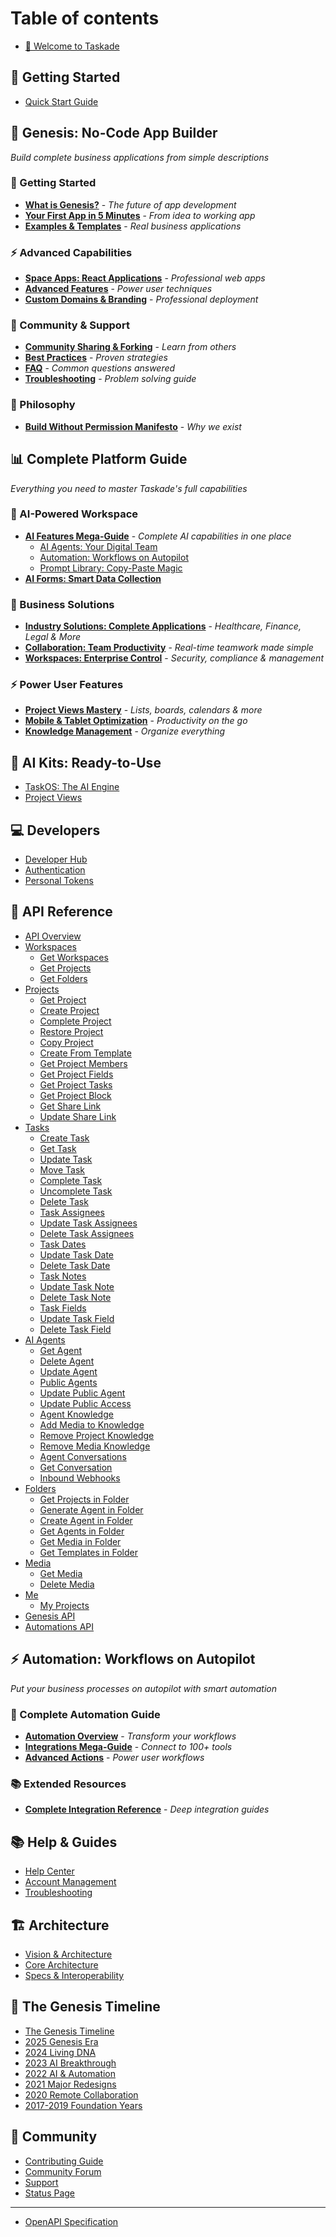 # Table of contents

- [👋 Welcome to Taskade](README.md)

## 🚀 Getting Started

- [Quick Start Guide](getting-started/README.md)

## 🧬 **Genesis: No-Code App Builder**

*Build complete business applications from simple descriptions*

### **🚀 Getting Started**
- [**What is Genesis?**](genesis/README.md) - *The future of app development*
- [**Your First App in 5 Minutes**](genesis/getting-started.md) - *From idea to working app*
- [**Examples & Templates**](genesis/examples-and-templates.md) - *Real business applications*

### **⚡ Advanced Capabilities** 
- [**Space Apps: React Applications**](genesis/space-apps-guide.md) - *Professional web apps*
- [**Advanced Features**](genesis/advanced-features.md) - *Power user techniques*
- [**Custom Domains & Branding**](genesis/custom-domains.md) - *Professional deployment*

### **🤝 Community & Support**
- [**Community Sharing & Forking**](genesis/community-and-sharing.md) - *Learn from others*
- [**Best Practices**](genesis/best-practices.md) - *Proven strategies*
- [**FAQ**](genesis/faq.md) - *Common questions answered*
- [**Troubleshooting**](genesis/troubleshooting.md) - *Problem solving guide*

### **🎯 Philosophy**
- [**Build Without Permission Manifesto**](https://www.taskade.com/blog/build-without-permission) - *Why we exist*

## 📊 **Complete Platform Guide**

*Everything you need to master Taskade's full capabilities*

### **🧠 AI-Powered Workspace**
- [**AI Features Mega-Guide**](features/ai-features/README.md) - *Complete AI capabilities in one place*
  - [AI Agents: Your Digital Team](features/ai-features/ai-agents-getting-started.md)
  - [Automation: Workflows on Autopilot](features/ai-features/automation-getting-started.md)
  - [Prompt Library: Copy-Paste Magic](features/ai-features/genesis-prompt-library.md)
- [**AI Forms: Smart Data Collection**](features/ai-forms.md)

### **🏢 Business Solutions**
- [**Industry Solutions: Complete Applications**](features/industry-use-cases.md) - *Healthcare, Finance, Legal & More*
- [**Collaboration: Team Productivity**](features/collaboration.md) - *Real-time teamwork made simple*
- [**Workspaces: Enterprise Control**](features/workspaces.md) - *Security, compliance & management*

### **⚡ Power User Features**
- [**Project Views Mastery**](features/project-views-mastery.md) - *Lists, boards, calendars & more*
- [**Mobile & Tablet Optimization**](features/mobile-optimization.md) - *Productivity on the go*
- [**Knowledge Management**](features/knowledge-management.md) - *Organize everything*

## 🤖 AI Kits: Ready-to-Use

- [TaskOS: The AI Engine](taskos/introduction.md)
- [Project Views](taskos/project-views.md)

## 💻 Developers

- [Developer Hub](developers/README.md)
- [Authentication](start/authentication.md)
- [Personal Tokens](start/personal-tokens.md)

## 🔧 API Reference

- [API Overview](api/README.md)
- [Workspaces](api/workspaces/README.md)
  - [Get Workspaces](api/workspaces/get-workspaces.md)
  - [Get Projects](api/workspaces/get-projects.md)
  - [Get Folders](api/workspaces/get-folders.md)
- [Projects](api/projects/README.md)
  - [Get Project](api/projects/get-project.md)
  - [Create Project](api/projects/create-project.md)
  - [Complete Project](api/projects/complete-project.md)
  - [Restore Project](api/projects/restore-project.md)
  - [Copy Project](api/projects/copy-project.md)
  - [Create From Template](api/projects/create-from-template.md)
  - [Get Project Members](api/projects/get-project-members.md)
  - [Get Project Fields](api/projects/get-project-fields.md)
  - [Get Project Tasks](api/projects/get-project-tasks.md)
  - [Get Project Block](api/projects/get-project-block.md)
  - [Get Share Link](api/projects/get-share-link.md)
  - [Update Share Link](api/projects/update-share-link.md)
- [Tasks](api/tasks/README.md)
  - [Create Task](api/tasks/create-task.md)
  - [Get Task](api/tasks/get-task.md)
  - [Update Task](api/tasks/update-task.md)
  - [Move Task](api/tasks/move-task.md)
  - [Complete Task](api/tasks/complete-task.md)
  - [Uncomplete Task](api/tasks/uncomplete-task.md)
  - [Delete Task](api/tasks/delete-task.md)
  - [Task Assignees](api/tasks/get-task-assignees.md)
  - [Update Task Assignees](api/tasks/update-task-assignees.md)
  - [Delete Task Assignees](api/tasks/delete-task-assignees.md)
  - [Task Dates](api/tasks/get-task-date.md)
  - [Update Task Date](api/tasks/update-task-date.md)
  - [Delete Task Date](api/tasks/delete-task-date.md)
  - [Task Notes](api/tasks/get-task-note.md)
  - [Update Task Note](api/tasks/update-task-note.md)
  - [Delete Task Note](api/tasks/delete-task-note.md)
  - [Task Fields](api/tasks/get-task-field.md)
  - [Update Task Field](api/tasks/update-task-field.md)
  - [Delete Task Field](api/tasks/delete-task-field.md)
- [AI Agents](api/agents/README.md)
  - [Get Agent](api/agents/get-agent.md)
  - [Delete Agent](api/agents/delete-agent.md)
  - [Update Agent](api/agents/update-agent.md)
  - [Public Agents](api/agents/get-public-agent.md)
  - [Update Public Agent](api/agents/update-public-agent.md)
  - [Update Public Access](api/agents/update-agent-public-access.md)
  - [Agent Knowledge](api/agents/add-project-to-agent-knowledge.md)
  - [Add Media to Knowledge](api/agents/add-media-to-agent-knowledge.md)
  - [Remove Project Knowledge](api/agents/remove-project-from-agent-knowledge.md)
  - [Remove Media Knowledge](api/agents/remove-media-from-agent-knowledge.md)
  - [Agent Conversations](api/agents/get-agent-convos.md)
  - [Get Conversation](api/agents/get-agent-convo.md)
  - [Inbound Webhooks](api/agents/inbound-webhooks.md)
- [Folders](api/folders/README.md)
  - [Get Projects in Folder](api/folders/get-folder-projects.md)
  - [Generate Agent in Folder](api/folders/generate-agent-in-folder.md)
  - [Create Agent in Folder](api/folders/create-agent-in-folder.md)
  - [Get Agents in Folder](api/folders/get-folder-agents.md)
  - [Get Media in Folder](api/folders/get-folder-medias.md)
  - [Get Templates in Folder](api/folders/get-folder-project-templates.md)
- [Media](api/media/README.md)
  - [Get Media](api/media/get-media.md)
  - [Delete Media](api/media/delete-media.md)
- [Me](api/me/README.md)
  - [My Projects](api/me/projects.md)
- [Genesis API](api/genesis/README.md)
- [Automations API](api/automations/README.md)

## ⚡ **Automation: Workflows on Autopilot**

*Put your business processes on autopilot with smart automation*

### **🎯 Complete Automation Guide**
- [**Automation Overview**](automation/README.md) - *Transform your workflows*
- [**Integrations Mega-Guide**](automation/integrations.md) - *Connect to 100+ tools*
- [**Advanced Actions**](automation/advanced-actions.md) - *Power user workflows*

### **📚 Extended Resources**
- [**Complete Integration Reference**](automation/comprehensive-integrations.md) - *Deep integration guides*

## 📚 Help & Guides

- [Help Center](help-center/README.md)
- [Account Management](help-center/account-management/README.md)
- [Troubleshooting](help-center/troubleshooting/README.md)

## 🏗️ Architecture

- [Vision & Architecture](vision/README.md)
- [Core Architecture](vision/architecture.md)
- [Specs & Interoperability](vision/specs-and-interoperability.md)

## 📰 The Genesis Timeline

- [The Genesis Timeline](changelog/README.md)
- [2025 Genesis Era](changelog/2025/README.md)
- [2024 Living DNA](changelog/2024/README.md)
- [2023 AI Breakthrough](changelog/2023/README.md)
- [2022 AI & Automation](changelog/2022/README.md)
- [2021 Major Redesigns](changelog/2021/README.md)
- [2020 Remote Collaboration](changelog/2020/README.md)
- [2017-2019 Foundation Years](changelog/2017-2019/README.md)

## 🤝 Community

- [Contributing Guide](contributing.md)
- [Community Forum](https://www.taskade.com/feedback/public-api)
- [Support](https://help.taskade.com)
- [Status Page](https://status.taskade.com)

---

- [OpenAPI Specification](https://www.taskade.com/api/documentation/static/index.html#/)
